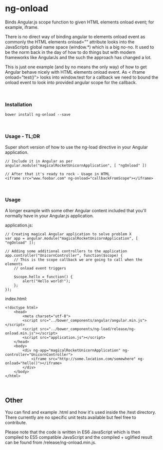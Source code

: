 # ng-onload
Binds Angular.js scope function to given HTML elements onload event; for example, iframe.

There is no direct way of binding angular to elements onload event as commonly the HTML elements onload="" attribute looks into the JavaScripts global name space (window.*) which is a big no-no. It used to be the norm back in the day of how to do things but with modern frameworks like AngularJs and the such the approach has changed a lot.

This is just one example (and by no means the only way) of how to get Angular behave nicely with HTML elements onload event. As < iframe onload="test()"> looks into window.test for a callback we need to bound the onload event to look into provided angular scope for the callback.

</br>

### Installation

    bower install ng-onload --save

</br>

### Usage - TL;DR
Super short version of how to use the ng-load directive in your Angular application.

    // Include it in Angular as per
    angular.module("magicalRocketUnicornApplication", [ "ngOnload" ])

    // After that it's ready to rock - Usage in HTML
    <iframe src="www.foobar.com" ng-onload="callbackFromScope"></iframe>

</br>

### Usage
A longer example with some other Angular content included that you'll normally have in your Angular.js application.

application.js:

    // Creating magical Angular application to solve problem X
    var app = angular.module("magicalRocketUnicornApplication", [ "ngOnload" ]);

    // Adding some additional controllers to the application
    app.controller("UnicornController", function($scope) {
        // This is the scope callback we are going to call when the elements
        // onload event triggers

        $scope.hello = function() {
            alert("Hello world!");
        };
    });


index.html:

    <!doctype html>
        <head>
            <meta charset="utf-8">
            <script src="../bower_components/angular/angular.min.js"></script>
            <script src="../bower_components/ng-load/release/ng-onload.min.js"></script>
            <script src="application.js"></script>
        </head>
        <body>
            <div ng-app="magicalRocketUnicornApplication" ng-controller="UnicornController">
                <iframe src="http://some.location.com/somewhere" ng-onload="hello()"></iframe>
            </div>
        </body>
    </html>

</br>

## Other
You can find and example .html and how it's used inside the /test directory. There currently are no specific unit tests available but feel free to contribute.

Please note that the code is written in ES6 JavaScript which is then compiled to ES5 compatible JavaScript and the compiled + uglified result can be found from /release/ng-onload.min.js.
